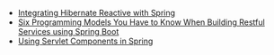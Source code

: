 * [Integrating Hibernate Reactive with Spring](./hibernate-reactive.md)
* [Six Programming Models You Have to Know When Building Restful Services using Spring Boot](./programming-models.md)
* [Using Servlet Components in Spring](./servlet.md)

  